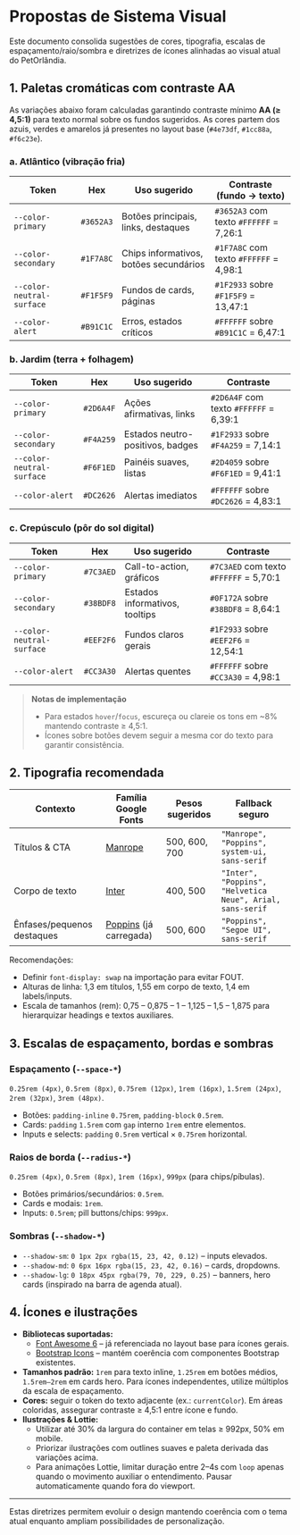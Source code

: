 # Propostas de Sistema Visual

Este documento consolida sugestões de cores, tipografia, escalas de espaçamento/raio/sombra e diretrizes de ícones alinhadas ao visual atual do PetOrlândia.

## 1. Paletas cromáticas com contraste AA

As variações abaixo foram calculadas garantindo contraste mínimo **AA (≥ 4,5:1)** para texto normal sobre os fundos sugeridos. As cores partem dos azuis, verdes e amarelos já presentes no layout base (`#4e73df`, `#1cc88a`, `#f6c23e`).

### a. Atlântico (vibração fria)
| Token | Hex | Uso sugerido | Contraste (fundo → texto) |
| --- | --- | --- | --- |
| `--color-primary` | `#3652A3` | Botões principais, links, destaques | `#3652A3` com texto `#FFFFFF` = 7,26:1 |
| `--color-secondary` | `#1F7A8C` | Chips informativos, botões secundários | `#1F7A8C` com texto `#FFFFFF` = 4,98:1 |
| `--color-neutral-surface` | `#F1F5F9` | Fundos de cards, páginas | `#1F2933` sobre `#F1F5F9` = 13,47:1 |
| `--color-alert` | `#B91C1C` | Erros, estados críticos | `#FFFFFF` sobre `#B91C1C` = 6,47:1 |

### b. Jardim (terra + folhagem)
| Token | Hex | Uso sugerido | Contraste |
| --- | --- | --- | --- |
| `--color-primary` | `#2D6A4F` | Ações afirmativas, links | `#2D6A4F` com texto `#FFFFFF` = 6,39:1 |
| `--color-secondary` | `#F4A259` | Estados neutro-positivos, badges | `#1F2933` sobre `#F4A259` = 7,14:1 |
| `--color-neutral-surface` | `#F6F1ED` | Painéis suaves, listas | `#2D4059` sobre `#F6F1ED` = 9,41:1 |
| `--color-alert` | `#DC2626` | Alertas imediatos | `#FFFFFF` sobre `#DC2626` = 4,83:1 |

### c. Crepúsculo (pôr do sol digital)
| Token | Hex | Uso sugerido | Contraste |
| --- | --- | --- | --- |
| `--color-primary` | `#7C3AED` | Call-to-action, gráficos | `#7C3AED` com texto `#FFFFFF` = 5,70:1 |
| `--color-secondary` | `#38BDF8` | Estados informativos, tooltips | `#0F172A` sobre `#38BDF8` = 8,64:1 |
| `--color-neutral-surface` | `#EEF2F6` | Fundos claros gerais | `#1F2933` sobre `#EEF2F6` = 12,54:1 |
| `--color-alert` | `#CC3A30` | Alertas quentes | `#FFFFFF` sobre `#CC3A30` = 4,98:1 |

> **Notas de implementação**
> * Para estados `hover`/`focus`, escureça ou clareie os tons em ~8% mantendo contraste ≥ 4,5:1.
> * Ícones sobre botões devem seguir a mesma cor do texto para garantir consistência.

## 2. Tipografia recomendada

| Contexto | Família Google Fonts | Pesos sugeridos | Fallback seguro |
| --- | --- | --- | --- |
| Títulos & CTA | [Manrope](https://fonts.google.com/specimen/Manrope) | 500, 600, 700 | `"Manrope", "Poppins", system-ui, sans-serif` |
| Corpo de texto | [Inter](https://fonts.google.com/specimen/Inter) | 400, 500 | `"Inter", "Poppins", "Helvetica Neue", Arial, sans-serif` |
| Ênfases/pequenos destaques | [Poppins](https://fonts.google.com/specimen/Poppins) (já carregada) | 500, 600 | `"Poppins", "Segoe UI", sans-serif` |

Recomendações:

* Definir `font-display: swap` na importação para evitar FOUT.
* Alturas de linha: 1,3 em títulos, 1,55 em corpo de texto, 1,4 em labels/inputs.
* Escala de tamanhos (rem): 0,75 – 0,875 – 1 – 1,125 – 1,5 – 1,875 para hierarquizar headings e textos auxiliares.

## 3. Escalas de espaçamento, bordas e sombras

### Espaçamento (`--space-*`)
`0.25rem (4px)`, `0.5rem (8px)`, `0.75rem (12px)`, `1rem (16px)`, `1.5rem (24px)`, `2rem (32px)`, `3rem (48px)`.

* Botões: `padding-inline` `0.75rem`, `padding-block` `0.5rem`.
* Cards: `padding` `1.5rem` com `gap` interno `1rem` entre elementos.
* Inputs e selects: `padding` `0.5rem` vertical × `0.75rem` horizontal.

### Raios de borda (`--radius-*`)
`0.25rem (4px)`, `0.5rem (8px)`, `1rem (16px)`, `999px` (para chips/píbulas).

* Botões primários/secundários: `0.5rem`.
* Cards e modais: `1rem`.
* Inputs: `0.5rem`; pill buttons/chips: `999px`.

### Sombras (`--shadow-*`)
* `--shadow-sm`: `0 1px 2px rgba(15, 23, 42, 0.12)` – inputs elevados.
* `--shadow-md`: `0 6px 16px rgba(15, 23, 42, 0.16)` – cards, dropdowns.
* `--shadow-lg`: `0 18px 45px rgba(79, 70, 229, 0.25)` – banners, hero cards (inspirado na barra de agenda atual).

## 4. Ícones e ilustrações

* **Bibliotecas suportadas:**
  * [Font Awesome 6](https://fontawesome.com/) – já referenciada no layout base para ícones gerais.
  * [Bootstrap Icons](https://icons.getbootstrap.com/) – mantém coerência com componentes Bootstrap existentes.
* **Tamanhos padrão:** `1rem` para texto inline, `1.25rem` em botões médios, `1.5rem–2rem` em cards hero. Para ícones independentes, utilize múltiplos da escala de espaçamento.
* **Cores:** seguir o token do texto adjacente (ex.: `currentColor`). Em áreas coloridas, assegurar contraste ≥ 4,5:1 entre ícone e fundo.
* **Ilustrações & Lottie:**
  * Utilizar até 30% da largura do container em telas ≥ 992px, 50% em mobile.
  * Priorizar ilustrações com outlines suaves e paleta derivada das variações acima.
  * Para animações Lottie, limitar duração entre 2–4s com `loop` apenas quando o movimento auxiliar o entendimento. Pausar automaticamente quando fora do viewport.

---

Estas diretrizes permitem evoluir o design mantendo coerência com o tema atual enquanto ampliam possibilidades de personalização.
